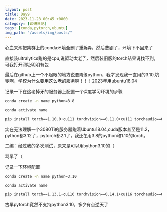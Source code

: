 ```yaml
---
layout: post
title: Day9
date: 2023-11-28 00:45 +0800
category: [读研日记]
tags: [conda,pytorch,ubuntu]
img_path: "/assets/img/posts/"
---
```


心血来潮把集群上的conda环境全删了重新弄，然后悲剧了，环境下不回来了

直接装ultralytics跑的是cpu,说驱动太老了，然后装旧版的torch结果说找不到，可我打开网址明明有包

最后在github上一个不起眼的地方说要降级python，我才发现我一直用的3.10,坑爹啊，学校为什么要用这么老的服务啊！！！2023年用ubuntu18.04

记录一下在这老掉牙的服务器上配置一个深度学习环境的步骤

```zsh
conda create -n name python=3.8

conda activate name

pip install torch==1.10.0+cu111 torchvision==0.11.0+cu111 torchaudio==0.10.0 -f https://download.pytorch.org/whl/torch_stable.html
```

实在无法理解一个3080Ti的服务器跑着Ubuntu18.04,cuda版本甚至是11.2，python都3.12了，pytorch都2.1了，我还在用3.8的python和1.10的torch。

二编：经过我的多次测试，原来是可以用python3.10的（

骂早了（

记录一下环境配置

```zsh
conda create -n name python=3.10

conda activate name

pip install torch==1.13.1+cu116 torchvision==0.14.1+cu116 torchaudio==0.13.1 --extra-index-url https://download.pytorch.org/whl/cu116
```

古早pytorch竟然不支持python3.10，多少有点逆天了
